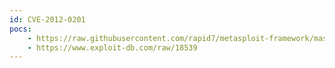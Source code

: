 ```yaml
---
id: CVE-2012-0201
pocs:
    - https://raw.githubusercontent.com/rapid7/metasploit-framework/master/modules/exploits/windows/fileformat/ibm_pcm_ws.rb
    - https://www.exploit-db.com/raw/18539
---
```

